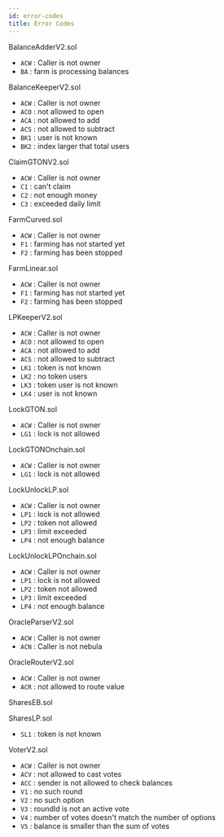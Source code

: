 ```yaml
---
id: error-codes
title: Error Codes
---
```



BalanceAdderV2.sol

* `ACW` : Caller is not owner
* `BA` : farm is processing balances

BalanceKeeperV2.sol

* `ACW` : Caller is not owner
* `ACO` : not allowed to open
* `ACA` : not allowed to add
* `ACS` : not allowed to subtract
* `BK1` : user is not known
* `BK2` : index larger that total users

ClaimGTONV2.sol

* `ACW` : Caller is not owner
* `C1`  : can't claim
* `C2`  : not enough money
* `C3`  : exceeded daily limit

FarmCurved.sol

* `ACW` : Caller is not owner
* `F1`  : farming has not started yet
* `F2`  : farming has been stopped

FarmLinear.sol

* `ACW` : Caller is not owner
* `F1`  : farming has not started yet
* `F2`  : farming has been stopped

LPKeeperV2.sol

* `ACW` : Caller is not owner
* `ACO` : not allowed to open
* `ACA` : not allowed to add
* `ACS` : not allowed to subtract
* `LK1` : token is not known
* `LK2` : no token users
* `LK3` : token user is not known
* `LK4` : user is not known

LockGTON.sol

* `ACW` : Caller is not owner
* `LG1` : lock is not allowed

LockGTONOnchain.sol

* `ACW` : Caller is not owner
* `LG1` : lock is not allowed

LockUnlockLP.sol

* `ACW` : Caller is not owner
* `LP1` : lock is not allowed 
* `LP2` : token not allowed 
* `LP3` : limit exceeded 
* `LP4` : not enough balance 

LockUnlockLPOnchain.sol

* `ACW` : Caller is not owner
* `LP1` : lock is not allowed
* `LP2` : token not allowed
* `LP3` : limit exceeded
* `LP4` : not enough balance

OracleParserV2.sol

* `ACW` : Caller is not owner
* `ACN` : Caller is not nebula

OracleRouterV2.sol

* `ACW` : Caller is not owner
* `ACR` : not allowed to route value

SharesEB.sol

SharesLP.sol

* `SL1` : token is not known

VoterV2.sol

* `ACW` : Caller is not owner
* `ACV` : not allowed to cast votes
* `ACC` : sender is not allowed to check balances
* `V1`  : no such round
* `V2`  : no such option
* `V3`  : roundId is not an active vote
* `V4`  : number of votes doesn't match the number of options
* `V5`  : balance is smaller than the sum of votes


